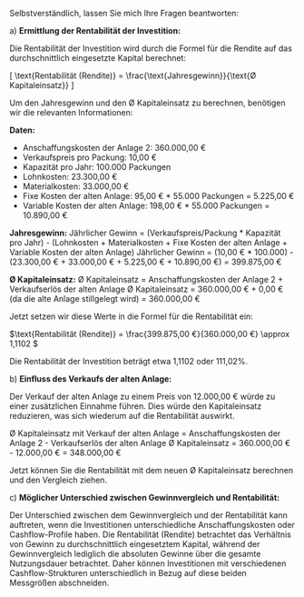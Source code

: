 Selbstverständlich, lassen Sie mich Ihre Fragen beantworten:

a) **Ermittlung der Rentabilität der Investition:**

Die Rentabilität der Investition wird durch die Formel für die Rendite auf das durchschnittlich eingesetzte Kapital berechnet:

\[ \text{Rentabilität (Rendite)} = \frac{\text{Jahresgewinn}}{\text{Ø Kapitaleinsatz}} \]

Um den Jahresgewinn und den Ø Kapitaleinsatz zu berechnen, benötigen wir die relevanten Informationen:

**Daten:**
- Anschaffungskosten der Anlage 2: 360.000,00 €
- Verkaufspreis pro Packung: 10,00 €
- Kapazität pro Jahr: 100.000 Packungen
- Lohnkosten: 23.300,00 €
- Materialkosten: 33.000,00 €
- Fixe Kosten der alten Anlage: 95,00 € * 55.000 Packungen = 5.225,00 €
- Variable Kosten der alten Anlage: 198,00 € * 55.000 Packungen = 10.890,00 €

**Jahresgewinn:**
Jährlicher Gewinn = (Verkaufspreis/Packung * Kapazität pro Jahr) - (Lohnkosten + Materialkosten + Fixe Kosten der alten Anlage + Variable Kosten der alten Anlage)
Jährlicher Gewinn = (10,00 € * 100.000) - (23.300,00 € + 33.000,00 € + 5.225,00 € + 10.890,00 €) = 399.875,00 €

**Ø Kapitaleinsatz:**
Ø Kapitaleinsatz = Anschaffungskosten der Anlage 2 + Verkaufserlös der alten Anlage
Ø Kapitaleinsatz = 360.000,00 € + 0,00 € (da die alte Anlage stillgelegt wird) = 360.000,00 €

Jetzt setzen wir diese Werte in die Formel für die Rentabilität ein:

$\text{Rentabilität (Rendite)} = \frac{399.875,00 €}{360.000,00 €} \approx 1,1102 \$

Die Rentabilität der Investition beträgt etwa 1,1102 oder 111,02%.

b) **Einfluss des Verkaufs der alten Anlage:**

Der Verkauf der alten Anlage zu einem Preis von 12.000,00 € würde zu einer zusätzlichen Einnahme führen. Dies würde den Kapitaleinsatz reduzieren, was sich wiederum auf die Rentabilität auswirkt.

Ø Kapitaleinsatz mit Verkauf der alten Anlage = Anschaffungskosten der Anlage 2 - Verkaufserlös der alten Anlage
Ø Kapitaleinsatz = 360.000,00 € - 12.000,00 € = 348.000,00 €

Jetzt können Sie die Rentabilität mit dem neuen Ø Kapitaleinsatz berechnen und den Vergleich ziehen.

c) **Möglicher Unterschied zwischen Gewinnvergleich und Rentabilität:**

Der Unterschied zwischen dem Gewinnvergleich und der Rentabilität kann auftreten, wenn die Investitionen unterschiedliche Anschaffungskosten oder Cashflow-Profile haben. Die Rentabilität (Rendite) betrachtet das Verhältnis von Gewinn zu durchschnittlich eingesetztem Kapital, während der Gewinnvergleich lediglich die absoluten Gewinne über die gesamte Nutzungsdauer betrachtet. Daher können Investitionen mit verschiedenen Cashflow-Strukturen unterschiedlich in Bezug auf diese beiden Messgrößen abschneiden.